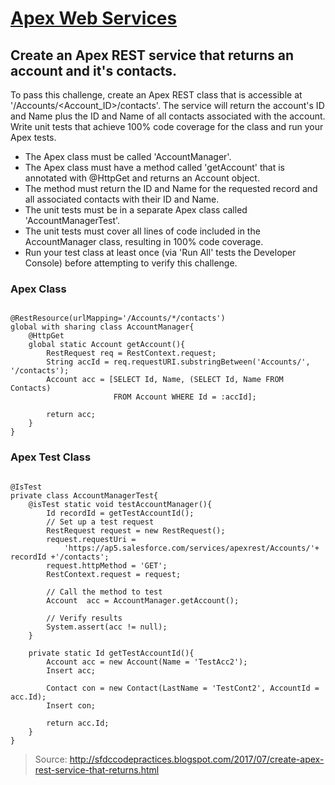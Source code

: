 # [Apex Web Services](https://trailhead.salesforce.com/modules/apex_integration_services/units/apex_integration_webservices)

## Create an Apex REST service that returns an account and it's contacts.

To pass this challenge, create an Apex REST class that is accessible at '/Accounts/<Account_ID>/contacts'. The service will return the account's ID and Name plus the ID and Name of all contacts associated with the account. Write unit tests that achieve 100% code coverage for the class and run your Apex tests.

* The Apex class must be called 'AccountManager'.
* The Apex class must have a method called 'getAccount' that is annotated with @HttpGet and returns an Account object.
* The method must return the ID and Name for the requested record and all associated contacts with their ID and Name.
* The unit tests must be in a separate Apex class called 'AccountManagerTest'.
* The unit tests must cover all lines of code included in the AccountManager class, resulting in 100% code coverage.
* Run your test class at least once (via 'Run All' tests the Developer Console) before attempting to verify this challenge.

### Apex Class

```

@RestResource(urlMapping='/Accounts/*/contacts')
global with sharing class AccountManager{
    @HttpGet
    global static Account getAccount(){
        RestRequest req = RestContext.request;
        String accId = req.requestURI.substringBetween('Accounts/', '/contacts');
        Account acc = [SELECT Id, Name, (SELECT Id, Name FROM Contacts) 
                       FROM Account WHERE Id = :accId];
        
        return acc;
    }
}

```

### Apex Test Class

```

@IsTest
private class AccountManagerTest{
    @isTest static void testAccountManager(){
        Id recordId = getTestAccountId();
        // Set up a test request
        RestRequest request = new RestRequest();
        request.requestUri =
            'https://ap5.salesforce.com/services/apexrest/Accounts/'+ recordId +'/contacts';
        request.httpMethod = 'GET';
        RestContext.request = request;
        
        // Call the method to test
        Account  acc = AccountManager.getAccount();
        
        // Verify results
        System.assert(acc != null);
    }
    
    private static Id getTestAccountId(){
        Account acc = new Account(Name = 'TestAcc2');
        Insert acc;
         
        Contact con = new Contact(LastName = 'TestCont2', AccountId = acc.Id);
        Insert con;
        
        return acc.Id;
    }
}

``` 

> Source: http://sfdccodepractices.blogspot.com/2017/07/create-apex-rest-service-that-returns.html
